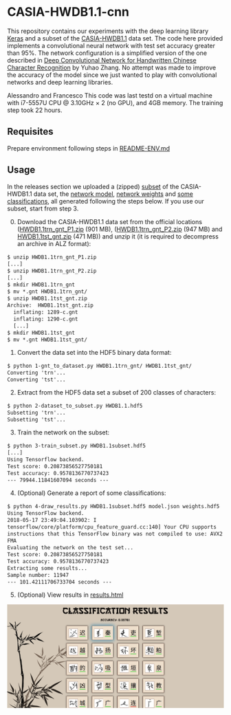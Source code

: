# CASIA-HWDB1.1-cnn
This repository contains our experiments with the deep learning library [Keras](http://keras.io/) and a subset of the [CASIA-HWDB1.1](http://www.nlpr.ia.ac.cn/databases/handwriting/Home.html) data set. The code here provided implements a convolutional neural network with test set accuracy greater than 95%. The network configuration is a simplified version of the one described in [Deep Convolutional Network for Handwritten Chinese Character Recognition](http://yuhao.im/files/Zhang_CNNChar.pdf) by Yuhao Zhang. No attempt was made to improve the accuracy of the model since we just wanted to play with convolutional networks and deep learning libraries.

Alessandro and Francesco
This code was last testd on a virtual machine with i7-5557U CPU @ 3.10GHz × 2 (no GPU), and 4GB memory.
The training step took 22 hours.
## Requisites
Prepare environment following steps in [README-ENV.md](/README-ENV.md)

## Usage
In the releases section we uploaded a (zipped) [subset](/download/HWDB1.1subset.hdf5.zip) of the CASIA-HWDB1.1 data set, the [network model](/download/model.json), [network weights](/download/weights.hdf5) and [some classifications](/download/results.html), all generated following the steps below. If you use our subset, start from step 3.

0. Download the CASIA-HWDB1.1 data set from the official locations ([HWDB1.1trn_gnt_P1.zip](http://www.nlpr.ia.ac.cn/databases/Download/feature_data/HWDB1.1trn_gnt_P1.zip) (901 MB), ([HWDB1.1trn_gnt_P2.zip](http://www.nlpr.ia.ac.cn/databases/Download/feature_data/HWDB1.1trn_gnt_P2.zip) (947 MB) and [HWDB1.1tst_gnt.zip](http://www.nlpr.ia.ac.cn/databases/Download/feature_data/HWDB1.1tst_gnt.zip) (471 MB)) and unzip it (it is required to decompress an archive in ALZ format):
```
$ unzip HWDB1.1trn_gnt_P1.zip
[...]
$ unzip HWDB1.1trn_gnt_P2.zip
[...]
$ mkdir HWDB1.1trn_gnt
$ mv *.gnt HWDB1.1trn_gnt/
$ unzip HWDB1.1tst_gnt.zip
Archive:  HWDB1.1tst_gnt.zip
  inflating: 1289-c.gnt
  inflating: 1290-c.gnt
  [...]
$ mkdir HWDB1.1tst_gnt
$ mv *.gnt HWDB1.1tst_gnt/
```
1. Convert the data set into the HDF5 binary data format:
```
$ python 1-gnt_to_dataset.py HWDB1.1trn_gnt/ HWDB1.1tst_gnt/
Converting 'trn'...
Converting 'tst'...
```
2. Extract from the HDF5 data set a subset of 200 classes of characters:
```
$ python 2-dataset_to_subset.py HWDB1.1.hdf5
Subsetting 'trn'...
Subsetting 'tst'...
```
3. Train the network on the subset:
```
$ python 3-train_subset.py HWDB1.1subset.hdf5
[...]
Using Tensorflow backend.
Test score: 0.20873856527750181
Test accuracy: 0.9578136770737423
--- 79944.11841607094 seconds ---
```
4. (Optional) Generate a report of some classifications:
```
$ python 4-draw_results.py HWDB1.1subset.hdf5 model.json weights.hdf5
Using TensorFlow backend.
2018-05-17 23:49:04.103902: I tensorflow/core/platform/cpu_feature_guard.cc:140] Your CPU supports instructions that this TensorFlow binary was not compiled to use: AVX2 FMA
Evaluating the network on the test set...
Test score: 0.20873856527750181
Test accuracy: 0.9578136770737423
Extracting some results...
Sample number: 11947
--- 101.42111706733704 seconds ---
```
5. (Optional) View results in [results.html](/download/results.html)
<img src="/download/results.png" alt="Results"/>
